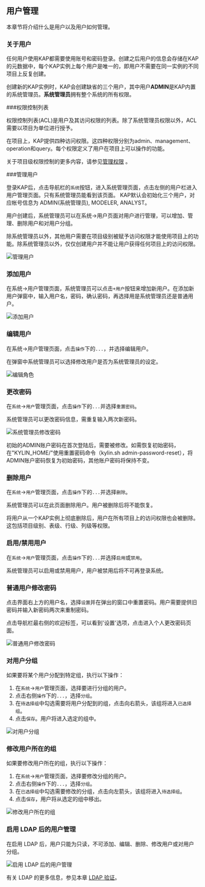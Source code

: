 ## 用户管理

本章节将介绍什么是用户以及用户如何管理。

### 关于用户

任何用户使用KAP都需要使用账号和密码登录。创建之后用户的信息会存储在KAP的元数据中，每个KAP实例上每个用户是唯一的，即用户不需要在同一实例的不同项目上反复创建。

创建新的KAP实例时，KAP会创建缺省的三个用户，其中用户**ADMIN**是KAP内置的系统管理员。**系统管理员**拥有整个系统的所有权限。

###权限控制列表

权限控制列表(ACL)是用户及其访问权限的列表。除了系统管理员权限以外，ACL需要以项目为单位进行授予。

在项目上，KAP提供四种访问权限。这四种权限分别为admin、management、operation和query。每个权限定义了用户在项目上可以操作的功能。

关于项目级权限控制的更多内容，请参见[管理权限](acl.cn.md) 。

###管理用户

登录KAP后，点击导航栏的`系统`按钮，进入系统管理页面，点击左侧的用户栏进入用户管理页面。只有系统管理员能看到该页面。
KAP默认会初始化三个用户，对应帐号信息为 ADMIN(系统管理员), MODELER, ANALYST。

用户创建后，系统管理员可以在系统->用户页面对用户进行管理，可以增加、管理、删除用户和对用户分组。

除系统管理员以外，其他用户需要在项目级别被赋予访问权限才能使用项目上的功能。除系统管理员以外，仅仅创建用户并不能让用户获得任何项目上的访问权限。

![管理用户](images/users/user_cn1.png)

### 添加用户
在系统->用户管理页面，系统管理员可以点击`+用户`按钮来增加新用户。在添加新用户弹窗中，输入用户名，密码，确认密码，再选择用是系统管理员还是普通用户。

![添加用户](images/users/user_2.cn.png)

### 编辑用户
在系统->用户管理页面，点击`操作`下的`...`，并选择编辑用户。

在弹窗中系统管理员可以选择修改用户是否为系统管理员的设定。

![编辑角色](images/users/user_3.cn.png)

### 更改密码
在`系统`->`用户`管理页面，点击`操作`下的`...`并选择`重置密码`。

系统管理员可以更改密码信息，需重复输入两次新密码。

![系统管理员修改密码](images/users/user_4.cn.png)

初始的ADMIN账户密码在首次登陆后，需要被修改。如需恢复初始密码，在"KYLIN_HOME/"使用重置密码命令（kylin.sh admin-password-reset），将ADMIN账户密码恢复为初始密码，其他账户密码将保持不变。

### 删除用户

在`系统`->`用户`管理页面，点击`操作`下的`...`并选择`删除`。

系统管理员可以在此页面删除用户。用户被删除后将不能恢复。

将用户从一个KAP实例上彻底删除后，用户在所有项目上的访问权限也会被删除。这包括项目级别、表级、行级、列级等权限。

### 启用/禁用用户

在`系统`->`用户`管理页面，点击`操作`下的`...`并选择`启用`或`禁用`。

系统管理员可以启用或禁用用户，用户被禁用后将不可再登录系统。

### 普通用户修改密码
点击界面右上方的用户名，选择`设置`并在弹出的窗口中重置密码。用户需要提供旧密码并输入新密码两次来重制密码。

点击导航栏最右侧的欢迎标签，可以看到'设置'选项，点击进入个人更改密码页面。

![普通用户修改密码](images/users/user_5.cn.png)

### 对用户分组

如果要将某个用户分配到特定组，执行以下操作：

1. 在`系统`->`用户`管理页面，选择要进行分组的用户。
2. 点击右侧`操作`下的`...`，选择`分组`。
3. 在`待选择组`中勾选需要将用户分配到的组，点击向右箭头，该组将进入`已选择组`。
4. 点击`保存`。用户将进入选定的组中。

![对用户分组](images/users/user_6.cn.png)

### 修改用户所在的组

如果要修改用户所在的组，执行以下操作：

1. 在`系统`->`用户`管理页面，选择要修改分组的用户。
2. 点击右侧`操作`下的`...`，选择`分组`。
3. 在`已选择组`中勾选需要修改的分组，点击向左箭头，该组将进入`待选择组`。
4. 点击`保存`，用户将从选定的组中移出。

![修改用户所在的组](images/users/user_7.cn.png)



### 启用 LDAP 后的用户管理

在启用 LDAP 后，用户只能为只读，不可添加、编辑、删除、修改用户或对用户分组。

![启用 LDAP 后的用户管理](images/users/user_8.cn.png)

有关 LDAP 的更多信息，参见本章 [LDAP 验证](ldap.cn.md)。



